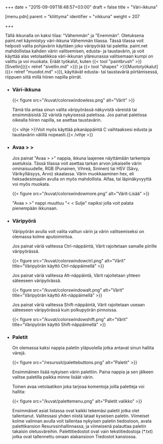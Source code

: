 +++
date = "2015-09-09T18:48:57+03:00"
draft = false
title = "Väri-ikkuna"

[menu.pdn]
    parent = "kliittyma"
    identifier = "vikkuna"
    weight = 207

+++

Tällä ikkunalla on kaksi tilaa: "Vähemmän" ja "Enemmän". Oletuksena paint.net käynnistyy väri-ikkuna Vähemmän tilassa. Tässä tilassa voit helposti
valita pohjavärin käyttäen joko väripyörää tai palettia. paint.net mahdollistaa kahden värin valitsemisen, edusta- ja taustavärin, ja voit käyttää
alas vetolaatikkoa väri-ikkunan yläreunassa valitsemaan kumpi on valittu ja voi muokata. Eräät työkalut, kuten
{{< tool "paintbrush" >}}[Sivellin]({{< relref "sivellin.md" >}}) ja {{< tool "shapes" >}}[Muototyökalut]({{< relref "muodot.md" >}}),
käyttävät edusta- tai taustaväriä piirtämisessä, riippuen siitä millä hiiren napilla piirrät.

* ### Väri-ikkuna

    {{< figure src="/kuvat/colorswindowless.png" alt="Värit" >}}

    Tämä tila antaa sinun valita väripyörässä näkyvistä väreistä tai ensimmäisistä 32 väristä nykyisessä paletissa. Jos painat paletissa oikealla
    hiiren napilla, se asettaa taustavärin.

    {{< vihje >}}Voit myös käyttää pikanäppäintä C vaihtaaksesi edusta ja taustavärin välillä nopeasti.{{< /vihje >}}

* ### Avaa &gt; &gt;

    Jos painat "Avaa &gt; &gt;" nappia, ikkuna laajenee näyttämään tarkempia asetuksia. Tässä tilassa voit asettaa tarkan arvon jokaiselle värin
    ominaisuudelle, RGB (Punainen, Vihreä, Sininen) tai HSV (Sävy, Värikylläisyys, Arvo) skaalassa. Värin muokkaaminen hex, eli heksadesimaalin
    avulla on myös mahdollista. Alfaa, tai läpinäkyvyyttä voi myös muokata.

    {{< figure src="/kuvat/colorswindowmore.png" alt="Värit-Lisää" >}}

    "Avaa &gt; &gt;" nappi muuttuu "&lt; &lt; Sulje" napiksi jolla voit palata pienempään ikkunaan.

* ### Väripyörä

    Väripyörän avulla voit valita valitun värin ja värin valitsemiseksi on olemassa kolme aputoimintoa.

    Jos painat väriä valitessa Ctrl-näppäintä, Värit rajoitetaan samalle piirille väripyörässä.

    {{< figure src="/kuvat/colorswindowctrl.png" alt="Värit" title="Väripyörän käyttö Ctrl-näppäimellä" >}}

    Jos painat väriä valitessa Alt-näppäintä, Värit rajoitetaan yhteen säteeseen väripyörässä.

    {{< figure src="/kuvat/colorswindowalt.png" alt="Värit" title="Väripyörän käyttö Alt-näppäimellä" >}}

    Jos painat väriä valitessa Shift-näppäintä, Värit rajoitetaan useaan säteeseen väripyörässä kuin polkupyörän pinnoissa.

    {{< figure src="/kuvat/colorswindowshift.png" alt="Värit" title="Väripyörän käyttö Shift-näppäimellä" >}}

* ### Paletit

    On olemassa kaksi nappia paletin yläpuolella jotka antavat sinun hallita värejä.

    {{< figure src="/resurssit/palettebuttons.png" alt="Paletit" >}}

    Ensimmäinen lisää nykyisen värin palettiin. Paina nappia ja sen jälkeen valitse paletilla paikka minne lisäät värin.

    Toinen avaa vetolaatikon joka tarjoaa komentoja joilla paletteja voi hallita:

    {{< figure src="/kuvat/palettemenu.png" alt="Paletit valikko" >}}

    Ensimmäiset asiat listassa ovat kaikki tekemäsi paletit jotka olet tallentanut. Valitessasi yhden niistä lataat kyseisen paletin. Viimeiset
    kolme valinnan avulla voit tallentaa nykyisen paletin tiedostoon, avata palettikansion Resurssinhallinnassa, ja viimeisenä palauttaa paletin
    takaisin oletusväreihin. Palettitiedostot ovat vain tekstitiedostoja (*.txt) jotka ovat tallennettu omaan alakansioon Tiedostot kansiossa.

